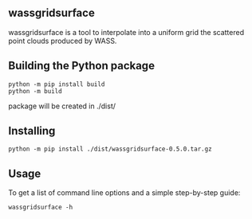 wassgridsurface
---

wassgridsurface is a tool to interpolate into a uniform grid the scattered
point clouds produced by WASS.


## Building the Python package

```
python -m pip install build
python -m build
```

package will be created in ./dist/


## Installing

```
python -m pip install ./dist/wassgridsurface-0.5.0.tar.gz
```



## Usage

To get a list of command line options and a simple step-by-step guide:

```
wassgridsurface -h
```
